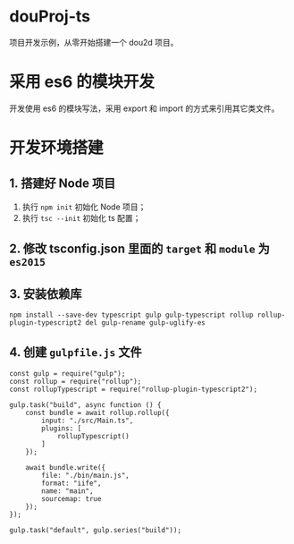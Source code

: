 # douProj-ts
项目开发示例，从零开始搭建一个 dou2d 项目。

# 采用 es6 的模块开发

开发使用 es6 的模块写法，采用 export 和 import 的方式来引用其它类文件。

# 开发环境搭建

## 1. 搭建好 Node 项目

1. 执行 ```npm init``` 初始化 Node 项目；
2. 执行 ```tsc --init``` 初始化 ts 配置；

## 2. 修改 tsconfig.json 里面的 ```target``` 和 ```module``` 为 ```es2015```

## 3. 安装依赖库

```npm install --save-dev typescript gulp gulp-typescript rollup rollup-plugin-typescript2 del gulp-rename gulp-uglify-es```

## 4. 创建 ```gulpfile.js``` 文件

```
const gulp = require("gulp");
const rollup = require("rollup");
const rollupTypescript = require("rollup-plugin-typescript2");

gulp.task("build", async function () {
    const bundle = await rollup.rollup({
        input: "./src/Main.ts",
        plugins: [
            rollupTypescript()
        ]
    });

    await bundle.write({
        file: "./bin/main.js",
        format: "iife",
        name: "main",
        sourcemap: true
    });
});

gulp.task("default", gulp.series("build"));
```

